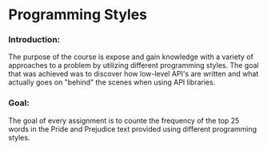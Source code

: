 # Programming Styles

### Introduction:

The purpose of the course is expose and gain knowledge with a variety of approaches to a problem by utilizing different programming styles. The goal that was achieved was to discover how low-level API's are written and what actually goes on "behind" the scenes when using API libraries.

### Goal:

The goal of every assignment is to counte the frequency of the top 25 words in the Pride and Prejudice text provided using different programming styles.
